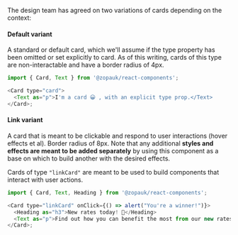The design team has agreed on two variations of cards depending on the context:

#### Default variant

A standard or default card, which we'll assume if the type property has been omitted or set explicitly to card. As of this writing, cards of this type are non-interactable and have a border radius of 4px.

```js { "props": { "style": { "backgroundColor": "#141E64" } } }
import { Card, Text } from '@zopauk/react-components';

<Card type="card">
  <Text as="p">I'm a card 😀 , with an explicit type prop.</Text>
</Card>;
```

#### Link variant

A card that is meant to be clickable and respond to user interactions (hover effects et al). Border radius of 8px. Note that any additional **styles and effects are meant to be added separately** by using this component as a base on which to build another with the desired effects.

Cards of type `"linkCard"` are meant to be used to build components that interact with user actions.

```js { "props": { "style": { "backgroundColor": "#141E64" } } }
import { Card, Text, Heading } from '@zopauk/react-components';

<Card type="linkCard" onClick={() => alert("You're a winner!")}>
  <Heading as="h3">New rates today! 💸</Heading>
  <Text as="p">Find out how you can benefit the most from our new rates.</Text>
</Card>;
```
